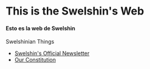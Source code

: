 # This is the Swelshin's Web
#### Esto es la web de Swelshin

Swelshinian Things


- [Swelshin's Official Newsletter](BOS/)
- <a href="Constitucion (1).pdf">Our Constitution</a>
